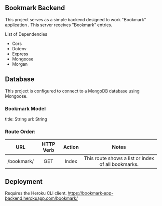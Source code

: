 ## Bookmark Backend
This project serves as a simple backend designed to work "Bookmark" application . This server receives "Bookmark" entries.

List of Dependencies
* Cors
* Dotenv
* Express
* Mongoose
* Morgan

## Database
This project is configured to connect to a MongoDB database using Mongoose.

### Bookmark Model
title: String
url: String

### Route Order:
URL | HTTP Verb | Action | Notes
| :---: | :---: | :---: | :---: |
/bookmark/ | GET | Index | This route shows a list or index of all bookmarks. |



## Deployment
Requires the Heroku CLI client. 
https://bookmark-app-backend.herokuapp.com/bookmark/

